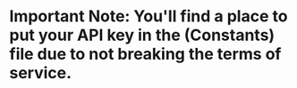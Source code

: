 # Important Note: You'll find a place to put your API key in the (Constants) file due to not breaking the terms of service.
